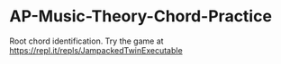 # AP-Music-Theory-Chord-Practice
Root chord identification. Try the game at https://repl.it/repls/JampackedTwinExecutable
